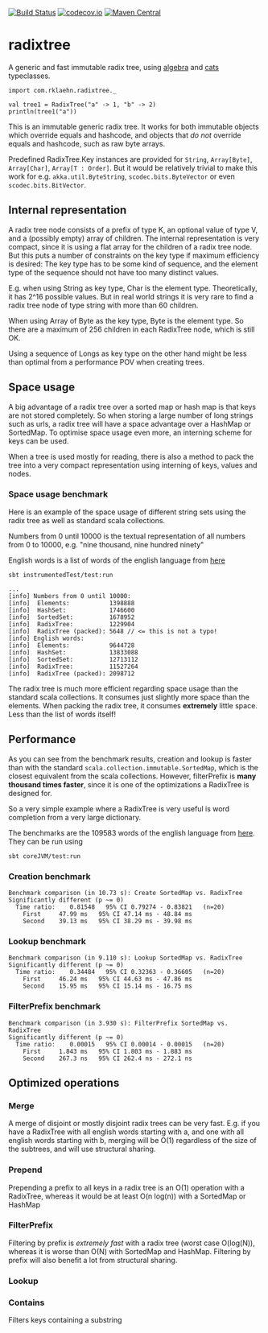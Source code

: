 [![Build Status](https://travis-ci.org/rklaehn/radixtree.png)](https://travis-ci.org/rklaehn/radixtree)
[![codecov.io](http://codecov.io/github/rklaehn/radixtree/coverage.svg?branch=master)](http://codecov.io/github/rklaehn/radixtree?branch=master)
[![Maven Central](https://maven-badges.herokuapp.com/maven-central/com.rklaehn/radixtree_2.11/badge.svg)](https://maven-badges.herokuapp.com/maven-central/com.rklaehn/radixtree_2.11)

# radixtree

A generic and fast immutable radix tree, using [algebra](https://github.com/non/algebra) and [cats](https://github.com/non/cats) typeclasses.

```
import com.rklaehn.radixtree._

val tree1 = RadixTree("a" -> 1, "b" -> 2)
println(tree1("a"))
```

This is an immutable generic radix tree. It works for both immutable objects which override equals and hashcode, and
objects that *do not* override equals and hashcode, such as raw byte arrays.

Predefined RadixTree.Key instances are provided for `String`, `Array[Byte]`, `Array[Char]`, `Array[T : Order]`. But it would be relatively trivial to make this work for e.g. `akka.util.ByteString`, `scodec.bits.ByteVector` or even `scodec.bits.BitVector`.

## Internal representation

A radix tree node consists of a prefix of type K, an optional value of type V, and a (possibly empty) array of children.
The internal representation is very compact, since it is using a flat array for the children of a radix tree node. But
this puts a number of constraints on the key type if maximum efficiency is desired: The key type has to be some kind of
sequence, and the element type of the sequence should not have too many distinct values.

E.g. when using String as key type, Char is the element type. Theoretically, it has 2^16 possible values. But
in real world strings it is very rare to find a radix tree node of type string with more than 60 children.

When using Array of Byte as the key type, Byte is the element type. So there are a maximum of 256 children in each
RadixTree node, which is still OK.

Using a sequence of Longs as key type on the other hand might be less than optimal from a performance POV when creating
trees.

## Space usage

A big advantage of a radix tree over a sorted map or hash map is that keys are not stored completely. So when storing
a large number of long strings such as urls, a radix tree will have a space advantage over a HashMap or SortedMap. To
optimise space usage even more, an interning scheme for keys can be used.

When a tree is used mostly for reading, there is also a method to pack the tree into a very compact representation using interning of keys, values and nodes.

### Space usage benchmark

Here is an example of the space usage of different string sets using the radix tree as well as standard scala collections. 

Numbers from 0 until 10000 is the textual representation of all numbers from 0 to 10000, e.g. "nine thousand, nine hundred ninety"

English words is a list of words of the english language from [here](http://www-01.sil.org/linguistics/wordlists/english/wordlist/wordsEn.txt)
```
sbt instrumentedTest/test:run

...
[info] Numbers from 0 until 10000:
[info] 	Elements:           1398888
[info] 	HashSet:            1746600
[info] 	SortedSet:          1678952
[info] 	RadixTree:          1229904
[info] 	RadixTree (packed): 5648 // <= this is not a typo!
[info] English words:
[info] 	Elements:           9644728
[info] 	HashSet:            13833088
[info] 	SortedSet:          12713112
[info] 	RadixTree:          11527264
[info] 	RadixTree (packed): 2098712
```

The radix tree is much more efficient regarding space usage than the standard scala collections. It consumes just slightly more space than the elements. When packing the radix tree, it consumes **extremely** little space. Less than the list of words itself!

## Performance

As you can see from the benchmark results, creation and lookup is faster than with the standard `scala.collection.immutable.SortedMap`, which is the closest equivalent from the scala collections. However, filterPrefix is **many thousand times faster**, since it is one of the optimizations a RadixTree is designed for.

So a very simple example where a RadixTree is very useful is word completion from a very large dictionary.

The benchmarks are the 109583 words of the english language from  [here](http://www-01.sil.org/linguistics/wordlists/english/wordlist/wordsEn.txt). They can be run using
```
sbt coreJVM/test:run
```

### Creation benchmark

```
Benchmark comparison (in 10.73 s): Create SortedMap vs. RadixTree
Significantly different (p ~= 0)
  Time ratio:    0.81548   95% CI 0.79274 - 0.83821   (n=20)
    First     47.99 ms   95% CI 47.14 ms - 48.84 ms
    Second    39.13 ms   95% CI 38.29 ms - 39.98 ms
```

### Lookup benchmark

```
Benchmark comparison (in 9.110 s): Lookup SortedMap vs. RadixTree
Significantly different (p ~= 0)
  Time ratio:    0.34484   95% CI 0.32363 - 0.36605   (n=20)
    First     46.24 ms   95% CI 44.63 ms - 47.86 ms
    Second    15.95 ms   95% CI 15.14 ms - 16.75 ms
```

### FilterPrefix benchmark

```
Benchmark comparison (in 3.930 s): FilterPrefix SortedMap vs. RadixTree
Significantly different (p ~= 0)
  Time ratio:    0.00015   95% CI 0.00014 - 0.00015   (n=20)
    First     1.843 ms   95% CI 1.803 ms - 1.883 ms
    Second    267.3 ns   95% CI 262.4 ns - 272.1 ns
```

## Optimized operations

### Merge

A merge of disjoint or mostly disjoint radix trees can be very fast. E.g. if you have a RadixTree with all english words
starting with a, and one with all english words starting with b, merging will be O(1) regardless of the size of the 
subtrees, and will use structural sharing.

### Prepend

Prepending a prefix to all keys in a radix tree is an O(1) operation with a RadixTree, whereas it would be at least O(n log(n)) with a SortedMap or HashMap

### FilterPrefix

Filtering by prefix is *extremely fast* with a radix tree (worst case O(log(N)), whereas it is worse than O(N) with
SortedMap and HashMap. Filtering by prefix will also benefit a lot from structural sharing.

### Lookup

### Contains

Filters keys containing a substring
